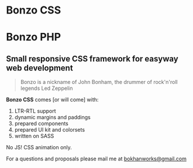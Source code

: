 # Bonzo CSS

# Bonzo PHP

## Small responsive CSS framework for easyway web development

> Bonzo is a nickname of John Bonham, the drummer of rock'n'roll legends Led Zeppelin

**Bonzo CSS** comes [or will come] with:

1. LTR-RTL support
2. dynamic margins and paddings
3. prepared components
4. prepared UI kit and colorsets
5. written on SASS

No JS! CSS animation only.

For a questions and proposals please mail me at <bokhanworks@gmail.com>
